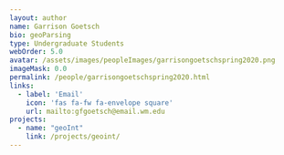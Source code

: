 ```yaml
---
layout: author
name: Garrison Goetsch
bio: geoParsing
type: Undergraduate Students
webOrder: 5.0
avatar: /assets/images/peopleImages/garrisongoetschspring2020.png
imageMask: 0.0
permalink: /people/garrisongoetschspring2020.html 
links:
  - label: 'Email'
    icon: 'fas fa-fw fa-envelope square'
    url: mailto:gfgoetsch@email.wm.edu
projects:
  - name: "geoInt"
    link: /projects/geoint/
---
```

